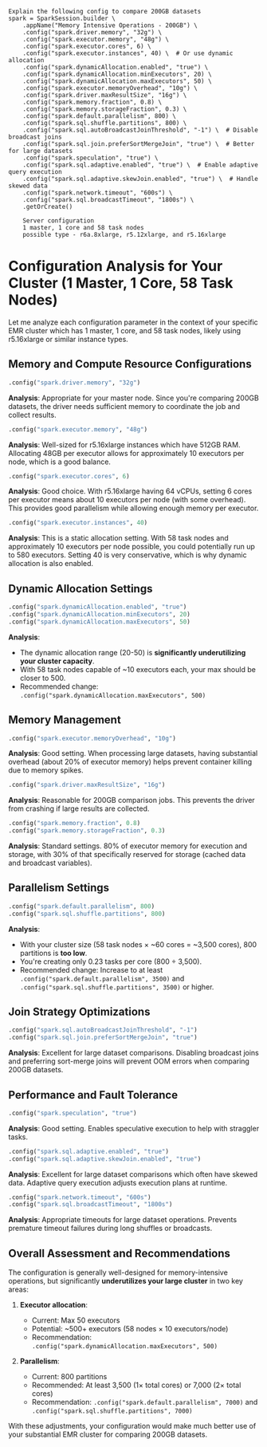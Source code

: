 ```text
Explain the following config to compare 200GB datasets
spark = SparkSession.builder \
    .appName("Memory Intensive Operations - 200GB") \
    .config("spark.driver.memory", "32g") \
    .config("spark.executor.memory", "48g") \
    .config("spark.executor.cores", 6) \
    .config("spark.executor.instances", 40) \  # Or use dynamic allocation
    .config("spark.dynamicAllocation.enabled", "true") \
    .config("spark.dynamicAllocation.minExecutors", 20) \
    .config("spark.dynamicAllocation.maxExecutors", 50) \
    .config("spark.executor.memoryOverhead", "10g") \
    .config("spark.driver.maxResultSize", "16g") \
    .config("spark.memory.fraction", 0.8) \
    .config("spark.memory.storageFraction", 0.3) \
    .config("spark.default.parallelism", 800) \
    .config("spark.sql.shuffle.partitions", 800) \
    .config("spark.sql.autoBroadcastJoinThreshold", "-1") \  # Disable broadcast joins
    .config("spark.sql.join.preferSortMergeJoin", "true") \  # Better for large datasets
    .config("spark.speculation", "true") \
    .config("spark.sql.adaptive.enabled", "true") \  # Enable adaptive query execution
    .config("spark.sql.adaptive.skewJoin.enabled", "true") \  # Handle skewed data
    .config("spark.network.timeout", "600s") \
    .config("spark.sql.broadcastTimeout", "1800s") \
    .getOrCreate()
    
    Server configuration
    1 master, 1 core and 58 task nodes
    possible type - r6a.8xlarge, r5.12xlarge, and r5.16xlarge
```

# Configuration Analysis for Your Cluster (1 Master, 1 Core, 58 Task Nodes)

Let me analyze each configuration parameter in the context of your specific EMR cluster which has 1 master, 1 core, and
58 task nodes, likely using r5.16xlarge or similar instance types.

## Memory and Compute Resource Configurations

```python
.config("spark.driver.memory", "32g")
```

**Analysis**: Appropriate for your master node. Since you're comparing 200GB datasets, the driver needs sufficient
memory to coordinate the job and collect results.

```python
.config("spark.executor.memory", "48g")
```

**Analysis**: Well-sized for r5.16xlarge instances which have 512GB RAM. Allocating 48GB per executor allows for
approximately 10 executors per node, which is a good balance.

```python
.config("spark.executor.cores", 6)
```

**Analysis**: Good choice. With r5.16xlarge having 64 vCPUs, setting 6 cores per executor means about 10 executors per
node (with some overhead). This provides good parallelism while allowing enough memory per executor.

```python
.config("spark.executor.instances", 40)
```

**Analysis**: This is a static allocation setting. With 58 task nodes and approximately 10 executors per node possible,
you could potentially run up to 580 executors. Setting 40 is very conservative, which is why dynamic allocation is also
enabled.

## Dynamic Allocation Settings

```python
.config("spark.dynamicAllocation.enabled", "true")
.config("spark.dynamicAllocation.minExecutors", 20)
.config("spark.dynamicAllocation.maxExecutors", 50)
```

**Analysis**:

- The dynamic allocation range (20-50) is **significantly underutilizing your cluster capacity**.
- With 58 task nodes capable of ~10 executors each, your max should be closer to 500.
- Recommended change: `.config("spark.dynamicAllocation.maxExecutors", 500)`

## Memory Management

```python
.config("spark.executor.memoryOverhead", "10g")
```

**Analysis**: Good setting. When processing large datasets, having substantial overhead (about 20% of executor memory)
helps prevent container killing due to memory spikes.

```python
.config("spark.driver.maxResultSize", "16g")
```

**Analysis**: Reasonable for 200GB comparison jobs. This prevents the driver from crashing if large results are
collected.

```python
.config("spark.memory.fraction", 0.8)
.config("spark.memory.storageFraction", 0.3)
```

**Analysis**: Standard settings. 80% of executor memory for execution and storage, with 30% of that specifically
reserved for storage (cached data and broadcast variables).

## Parallelism Settings

```python
.config("spark.default.parallelism", 800)
.config("spark.sql.shuffle.partitions", 800)
```

**Analysis**:

- With your cluster size (58 task nodes × ~60 cores = ~3,500 cores), 800 partitions is **too low**.
- You're creating only 0.23 tasks per core (800 ÷ 3,500).
- Recommended change: Increase to at least `.config("spark.default.parallelism", 3500)`
  and `.config("spark.sql.shuffle.partitions", 3500)` or higher.

## Join Strategy Optimizations

```python
.config("spark.sql.autoBroadcastJoinThreshold", "-1")
.config("spark.sql.join.preferSortMergeJoin", "true")
```

**Analysis**: Excellent for large dataset comparisons. Disabling broadcast joins and preferring sort-merge joins will
prevent OOM errors when comparing 200GB datasets.

## Performance and Fault Tolerance

```python
.config("spark.speculation", "true")
```

**Analysis**: Good setting. Enables speculative execution to help with straggler tasks.

```python
.config("spark.sql.adaptive.enabled", "true")
.config("spark.sql.adaptive.skewJoin.enabled", "true")
```

**Analysis**: Excellent for large dataset comparisons which often have skewed data. Adaptive query execution adjusts
execution plans at runtime.

```python
.config("spark.network.timeout", "600s")
.config("spark.sql.broadcastTimeout", "1800s")
```

**Analysis**: Appropriate timeouts for large dataset operations. Prevents premature timeout failures during long
shuffles or broadcasts.

## Overall Assessment and Recommendations

The configuration is generally well-designed for memory-intensive operations, but significantly **underutilizes your
large cluster** in two key areas:

1. **Executor allocation**:
    - Current: Max 50 executors
    - Potential: ~500+ executors (58 nodes × 10 executors/node)
    - Recommendation: `.config("spark.dynamicAllocation.maxExecutors", 500)`

2. **Parallelism**:
    - Current: 800 partitions
    - Recommended: At least 3,500 (1× total cores) or 7,000 (2× total cores)
    - Recommendation: `.config("spark.default.parallelism", 7000)` and `.config("spark.sql.shuffle.partitions", 7000)`

With these adjustments, your configuration would make much better use of your substantial EMR cluster for comparing
200GB datasets.